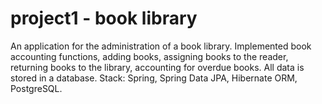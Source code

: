 # project1 - book library

An application for the administration of a book library. Implemented book accounting functions, adding books, assigning books to the reader, returning books to the library, accounting for overdue books. All data is stored in a database.
Stack: Spring, Spring Data JPA, Hibernate ORM, PostgreSQL.
